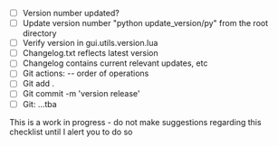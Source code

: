 - [ ] Version number updated?
- [ ] Update version number "python update_version/py" from the root directory
- [ ] Verify version in gui.utils.version.lua
- [ ] Changelog.txt reflects latest version
- [ ] Changelog contains current relevant updates, etc
- [ ] Git actions: -- order of operations
- [ ] Git add .
- [ ] Git commit -m 'version release'
- [ ] Git: 
...tba

This is a work in progress - do not make suggestions regarding this checklist until I alert you to do so